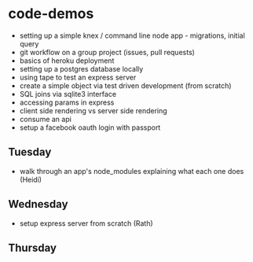 # code-demos

- setting up a simple knex / command line node app - migrations, initial query
- git workflow on a group project (issues, pull requests)
- basics of heroku deployment
- setting up a postgres database locally
- using tape to test an express server
- create a simple object via test driven development (from scratch)
- SQL joins via sqlite3 interface
- accessing params in express
- client side rendering vs server side rendering
- consume an api
- setup a facebook oauth login with passport


## Tuesday
- walk through an app's node_modules explaining what each one does (Heidi)

## Wednesday
- setup express server from scratch (Rath)

## Thursday
